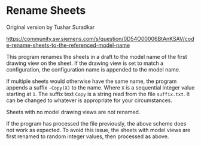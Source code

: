# Rename Sheets
Original version by Tushar Suradkar

https://community.sw.siemens.com/s/question/0D54O00006BtAnKSAV/code-rename-sheets-to-the-referenced-model-name

This program renames the sheets in a draft to the model name of the first drawing view on the sheet.  If the drawing view is set to match a configuration, the configuration name is appended to the model name.

If multiple sheets would otherwise have the same name, the program appends a suffix `-Copy(X)` to the name.  Where `X` is a sequential integer value starting at `1`.  The suffix text `Copy` is a string read from the file `suffix.txt`.  It can be changed to whatever is appropriate for your circumstances.

Sheets with no model drawing views are not renamed.

If the program has processed the file previously, the above scheme does not work as expected.  To avoid this issue, the sheets with model views are first renamed to random integer values, then processed as above.